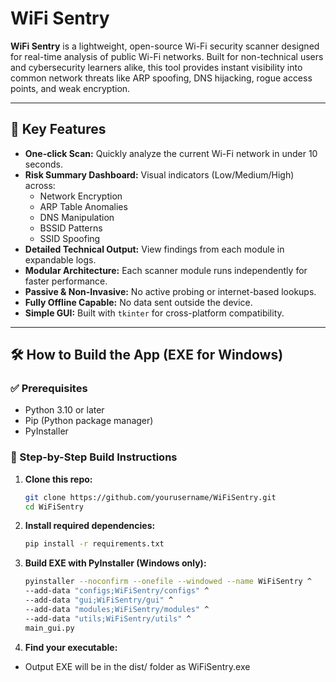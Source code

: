 # WiFi Sentry

**WiFi Sentry** is a lightweight, open-source Wi-Fi security scanner designed for real-time analysis of public Wi-Fi networks. Built for non-technical users and cybersecurity learners alike, this tool provides instant visibility into common network threats like ARP spoofing, DNS hijacking, rogue access points, and weak encryption.

---

## 🔐 Key Features

- **One-click Scan:** Quickly analyze the current Wi-Fi network in under 10 seconds.
- **Risk Summary Dashboard:** Visual indicators (Low/Medium/High) across:
  - Network Encryption
  - ARP Table Anomalies
  - DNS Manipulation
  - BSSID Patterns
  - SSID Spoofing
- **Detailed Technical Output:** View findings from each module in expandable logs.
- **Modular Architecture:** Each scanner module runs independently for faster performance.
- **Passive & Non-Invasive:** No active probing or internet-based lookups.
- **Fully Offline Capable:** No data sent outside the device.
- **Simple GUI:** Built with `tkinter` for cross-platform compatibility.

---

## 🛠️ How to Build the App (EXE for Windows)

### ✅ Prerequisites

- Python 3.10 or later
- Pip (Python package manager)
- PyInstaller

### 🔧 Step-by-Step Build Instructions

1. **Clone this repo:**

   ```bash
   git clone https://github.com/yourusername/WiFiSentry.git
   cd WiFiSentry
   ```

2. **Install required dependencies:**

   ```bash
   pip install -r requirements.txt
   ```

3. **Build EXE with PyInstaller (Windows only):**

   ```bash
   pyinstaller --noconfirm --onefile --windowed --name WiFiSentry ^
   --add-data "configs;WiFiSentry/configs" ^
   --add-data "gui;WiFiSentry/gui" ^
   --add-data "modules;WiFiSentry/modules" ^
   --add-data "utils;WiFiSentry/utils" ^
   main_gui.py
   ```

4. **Find your executable:**

- Output EXE will be in the dist/ folder as WiFiSentry.exe

